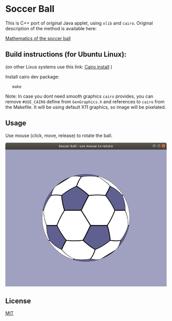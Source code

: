 # Soccer Ball

This is C++ port of original Java applet, using `xlib` and `cairo`.
Original description of the method is available here:

[Mathematics of the soccer ball](http://www.hoist-point.com/soccerball.htm)

## Build instructions (for Ubuntu Linux):

(on other Lixus systems use this link: [Cairo install](https://www.cairographics.org/download/) )

Install cairo dev package:

```sudo apt-get install libcairo2-dev
   make
```

Note: In case you dont need smooth graphics `cairo` provides, you can remove
`#USE_CAIRO` define from `GenGraphics.h` and references to `cairo` from the Makefile. It will be using
default X11 graphics, so image will be pixelated.

## Usage

Use mouse (click, move, release) to rotate the ball.

![Screenshot](/soccerball.png)

## License
[MIT](https://choosealicense.com/licenses/mit/)